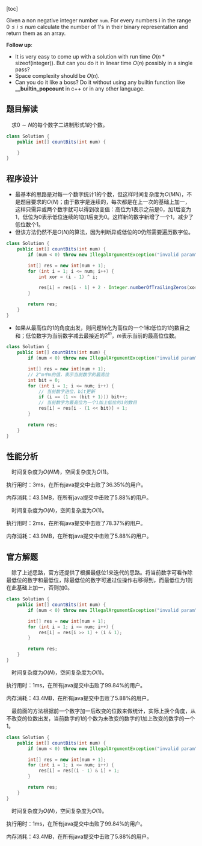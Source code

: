 [toc]

Given a non negative integer number `num`. For every numbers i in the range $0 \le i \le num$ calculate the number of 1's in their binary representation and return them as an array.



**Follow up**:

* It is very easy to come up with a solution with run time $O(n*\text{sizeof}(\text{integer}))$. But can you do it in linear time $O(n)$ possibly in a single pass?
* Space complexity should be $O(n)$.
* Can you do it like a boss? Do it without using any builtin function like **__builtin_popcount** in c++ or in any other language.



## 题目解读

&emsp;求$0 \sim N$的每个数字二进制形式$1$的个数。

```java
class Solution {
    public int[] countBits(int num) {

    }
}
```

## 程序设计

* 最基本的思路是对每一个数字统计$1$的个数，但这样时间复杂度为$O(MN)$，不是题目要求的$O(N)$；由于数字是连续的，每次都是在上一次的基础上加一， 这样只需异或两个数字就可以得到改变值：高位为$1$表示之前是$0$，加$1$后变为$1$，低位为$0$表示低位连续的$1$加$1$后变为$0$。这样新的数字新增了一个$1$，减少了低位数个$1$。
* 但该方法仍然不是$O(N)$的算法，因为判断异或低位的$0$仍然需要遍历数字位。

```java
class Solution {
    public int[] countBits(int num) {
        if (num < 0) throw new IllegalArgumentException("invalid param");

        int[] res = new int[num + 1];
        for (int i = 1; i <= num; i++) {
            int xor = (i - 1) ^ i;

            res[i] = res[i - 1] + 2 - Integer.numberOfTrailingZeros(xor + 1);
        }

        return res;
    }
}
```

* 如果从最高位的$1$的角度出发，则问题转化为高位的一个$1$和低位的$1$的数目之和；低位数字为当前数字减去最接近的$2^m$，$m$表示当前的最高位位数。

```java
class Solution {
    public int[] countBits(int num) {
        if (num < 0) throw new IllegalArgumentException("invalid param");

        int[] res = new int[num + 1];
        // 2^m中m的值，表示当前数字的最高位
        int bit = 0;
        for (int i = 1; i <= num; i++) {
            // 当前数字进位，bit更新
            if (i == (1 << (bit + 1))) bit++;
            // 当前数字为最高位为一个1加上低位的1的数目
            res[i] = res[i - (1 << bit)] + 1;
        }

        return res;
    }
}
```

## 性能分析

&emsp;时间复杂度为$O(NM)$，空间复杂度为$O(1)$。

执行用时：3ms，在所有java提交中击败了36.35%的用户。

内存消耗：43.5MB，在所有java提交中击败了5.88%的用户。

&emsp;时间复杂度为$O(N)$，空间复杂度为$O(1)$。

执行用时：2ms，在所有java提交中击败了78.37%的用户。

内存消耗：43.9MB，在所有java提交中击败了5.88%的用户。

## 官方解题

&emsp;除了上述思路，官方还提供了根据最低位$1$来迭代的思路。将当前数字可看作除最低位的数字和最低位，除最低位的数字可通过位操作右移得到，而最低位为$1$则在此基础上加一，否则加$0$。

```java
class Solution {
    public int[] countBits(int num) {
        if (num < 0) throw new IllegalArgumentException("invalid param");

        int[] res = new int[num + 1];
        for (int i = 1; i <= num; i++) {
            res[i] = res[i >> 1] + (i & 1);
        }

        return res;
    }
}
```

&emsp;时间复杂度为$O(N)$，空间复杂度为$O(1)$。

执行用时：1ms，在所有java提交中击败了99.84%的用户。

内存消耗：43.4MB，在所有java提交中击败了5.88%的用户。

&emsp;最前面的方法根据前一个数字加一后改变的位数来做统计，实际上换个角度，从不改变的位数出发，当前数字的$1$的个数为未改变的数字的$1$加上改变的数字的一个$1$。

```java
class Solution {
    public int[] countBits(int num) {
        if (num < 0) throw new IllegalArgumentException("invalid param");

        int[] res = new int[num + 1];
        for (int i = 1; i <= num; i++) {
            res[i] = res[(i - 1) & i] + 1;
        }

        return res;
    }
}
```

&emsp;时间复杂度为$O(N)$，空间复杂度为$O(1)$。

执行用时：1ms，在所有java提交中击败了99.84%的用户。

内存消耗：43.4MB，在所有java提交中击败了5.88%的用户。